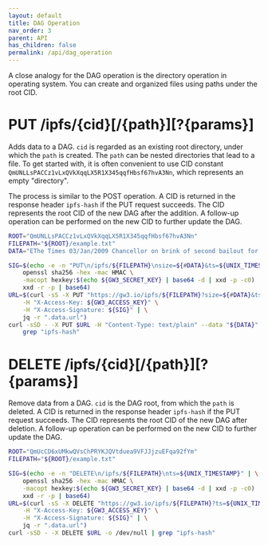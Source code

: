 ```yaml
---
layout: default
title: DAG Operation
nav_order: 3
parent: API
has_children: false
permalink: /api/dag_operation
---
```


A close analogy for the DAG operation is the directory operation in operating system.
You can create and organized files using paths under the root CID.

# PUT /ipfs/{cid}[/{path}][?{params}]

Adds data to a DAG.
`cid` is regarded as an existing root directory, under which the `path` is created.
The `path` can be nested directories that lead to a file.
To get started with, it is often convenient to use CID constant `QmUNLLsPACCz1vLxQVkXqqLX5R1X345qqfHbsf67hvA3Nn`, which represents an empty "directory".

The process is similar to the POST operation.
A CID is returned in the response header `ipfs-hash` if the PUT request succeeds.
The CID represents the root CID of the new DAG after the addition.
A follow-up operation can be performed on the new CID to further update the DAG.

```bash
ROOT="QmUNLLsPACCz1vLxQVkXqqLX5R1X345qqfHbsf67hvA3Nn"
FILEPATH="${ROOT}/example.txt"
DATA="EThe Times 03/Jan/2009 Chancellor on brink of second bailout for banks"

SIG=$(echo -e -n "PUT\n/ipfs/${FILEPATH}\nsize=${#DATA}&ts=${UNIX_TIMESTAMP}" | \
    openssl sha256 -hex -mac HMAC \
    -macopt hexkey:$(echo ${GW3_SECRET_KEY} | base64 -d | xxd -p -c0) | \
    xxd -r -p | base64)
URL=$(curl -sS -X PUT "https://gw3.io/ipfs/${FILEPATH}?size=${#DATA}&ts=${UNIX_TIMESTAMP}" \
    -H "X-Access-Key: ${GW3_ACCESS_KEY}" \
    -H "X-Access-Signature: ${SIG}" | \
    jq -r ".data.url")
curl -sSD - -X PUT $URL -H "Content-Type: text/plain" --data "${DATA}" -o /dev/null | \
    grep "ipfs-hash"
```

# DELETE /ipfs/{cid}[/{path}][?{params}]

Remove data from a DAG.
`cid` is the DAG root, from which the `path` is deleted.
A CID is returned in the response header `ipfs-hash` if the PUT request succeeds.
The CID represents the root CID of the new DAG after deletion.
A follow-up operation can be performed on the new CID to further update the DAG.

```bash
ROOT="QmUcCD6xUMkwQVsChPRYKJQVtduea9VFJJjzuEFqa92fYm"
FILEPATH="${ROOT}/example.txt"

SIG=$(echo -e -n "DELETE\n/ipfs/${FILEPATH}\nts=${UNIX_TIMESTAMP}" | \
    openssl sha256 -hex -mac HMAC \
    -macopt hexkey:$(echo ${GW3_SECRET_KEY} | base64 -d | xxd -p -c0) | \
    xxd -r -p | base64)
URL=$(curl -sS -X DELETE "https://gw3.io/ipfs/${FILEPATH}?ts=${UNIX_TIMESTAMP}" \
    -H "X-Access-Key: ${GW3_ACCESS_KEY}" \
    -H "X-Access-Signature: ${SIG}" | \
    jq -r ".data.url")
curl -sSD - -X DELETE $URL -o /dev/null | grep "ipfs-hash"
```
